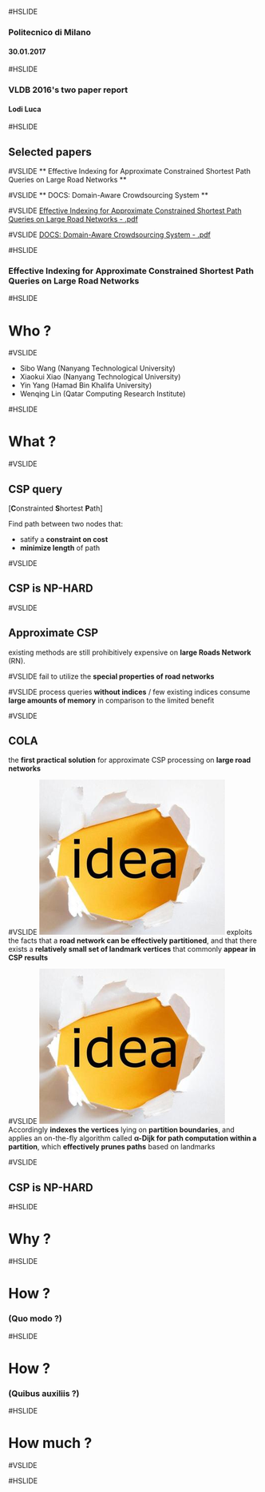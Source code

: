 #HSLIDE
### Politecnico di Milano
#### 30.01.2017

#HSLIDE
### VLDB 2016's two paper report
#### Lodi Luca

#HSLIDE
## Selected papers

#VSLIDE
** Effective Indexing for Approximate Constrained Shortest Path Queries on Large Road Networks **

#VSLIDE
** DOCS: Domain-Aware Crowdsourcing System **

#VSLIDE
[Effective Indexing for Approximate Constrained Shortest Path Queries on Large Road Networks - .pdf](http://www.vldb.org/pvldb/vol10/p61-wang.pdf)


#VSLIDE
[DOCS: Domain-Aware Crowdsourcing System - .pdf](http://www.vldb.org/pvldb/vol10/p361-zheng.pdf)

#HSLIDE
### Effective Indexing for Approximate Constrained Shortest Path Queries on Large Road Networks

#HSLIDE
# Who ?

#VSLIDE
- Sibo Wang
  (Nanyang Technological University)
- Xiaokui Xiao
  (Nanyang Technological University)
- Yin Yang
  (Hamad Bin Khalifa University)
- Wenqing Lin
  (Qatar Computing Research Institute)

#HSLIDE
# What ?

#VSLIDE
## CSP query
[**C**onstrainted **S**hortest **P**ath]<br>

Find path between two nodes that:
- satify a **constraint on cost**
- **minimize length** of path

#VSLIDE
## CSP is NP-HARD

#VSLIDE
## Approximate CSP
existing methods are still prohibitively expensive on **large Roads Network** (RN).

#VSLIDE
fail to utilize the **special properties of road networks**

#VSLIDE
process queries **without indices** / few existing indices consume **large amounts of memory** in comparison to the limited benefit

#VSLIDE
## COLA
the **first practical solution** for approximate CSP processing on **large road networks**

#VSLIDE
![idea](idea.jpg)
exploits the facts that a **road network can be effectively partitioned**,
and that there exists a **relatively small set of landmark vertices**
that commonly **appear in CSP results**

#VSLIDE
![idea](idea.jpg)
Accordingly **indexes the vertices** lying on **partition boundaries**, and applies an
on-the-fly algorithm called **α-Dijk for path computation within a partition**, which **effectively prunes paths** based on landmarks


#VSLIDE
## CSP is NP-HARD

#HSLIDE
# Why ?

#HSLIDE
# How ?
### (Quo modo ?)

#HSLIDE
# How ?
### (Quibus auxiliis ?)

#HSLIDE
# How much ?
#VSLIDE


#HSLIDE
